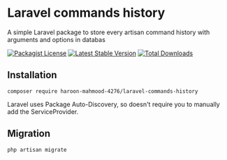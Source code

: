 # Laravel commands history
A simple Laravel package to store every artisan command history with arguments and options in databas

[![Packagist License](https://poser.pugx.org/haroon-mahmood-4276/laravel-commands-history/license.png)](http://choosealicense.com/licenses/mit/)
[![Latest Stable Version](https://poser.pugx.org/haroon-mahmood-4276/laravel-commands-history/version.png)](https://packagist.org/packages/haroon-mahmood-4276/laravel-commands-history)
[![Total Downloads](http://poser.pugx.org/haroon-mahmood-4276/laravel-commands-history/downloads)](https://packagist.org/packages/haroon-mahmood-4276/laravel-commands-history)

## Installation
```shell
composer require haroon-mahmood-4276/laravel-commands-history
```

Laravel uses Package Auto-Discovery, so doesn't require you to manually add the ServiceProvider.

## Migration
```shell
php artisan migrate
```


